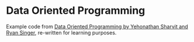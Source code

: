 # Data Oriented Programming

Example code from [Data Oriented Programming by Yehonathan Sharvit and Ryan Singer](https://www.manning.com/books/data-oriented-programming), re-written for learning purposes.

